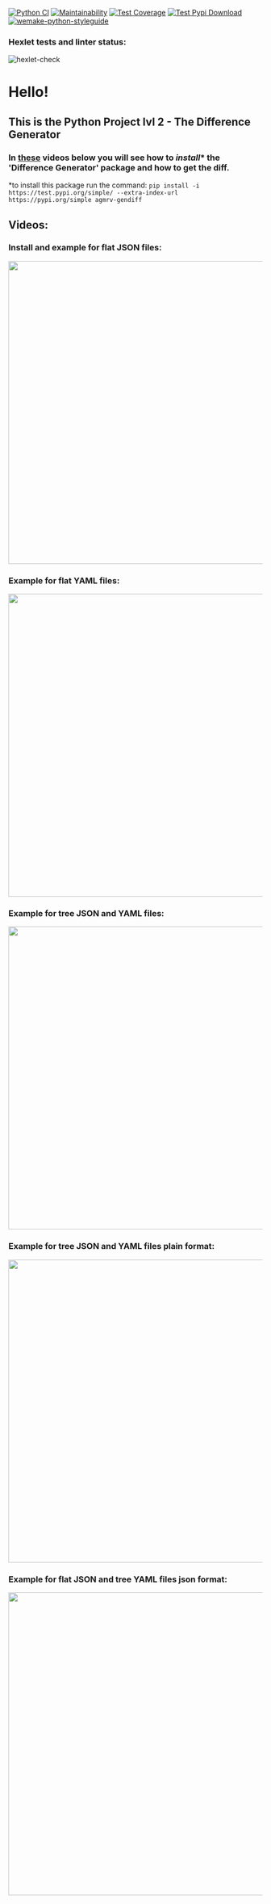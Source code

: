 [![Python CI](https://github.com/agmrv/python-project-lvl2/workflows/Python%20CI/badge.svg)](https://github.com/agmrv/python-project-lvl2/actions)
[![Maintainability](https://api.codeclimate.com/v1/badges/aadcef266d7fbd2937a2/maintainability)](https://codeclimate.com/github/agmrv/python-project-lvl2/maintainability)
[![Test Coverage](https://api.codeclimate.com/v1/badges/aadcef266d7fbd2937a2/test_coverage)](https://codeclimate.com/github/agmrv/python-project-lvl2/test_coverage)
[![Test Pypi Download](https://img.shields.io/badge/Test%20Pypi-Download-brightgreen)](https://test.pypi.org/project/agmrv-gendiff/#files)
[![wemake-python-styleguide](https://img.shields.io/badge/style-wemake-000000.svg)](https://github.com/wemake-services/wemake-python-styleguide)

### Hexlet tests and linter status:
![hexlet-check](https://github.com/agmrv/python-project-lvl2/workflows/hexlet-check/badge.svg)

# Hello!

## This is the Python Project lvl 2 - The Difference Generator

### In [these](#videos) videos below you will see how to *install** the 'Difference Generator' package and how to get the diff.
*to install this package run the command:
`pip install -i https://test.pypi.org/simple/ --extra-index-url https://pypi.org/simple agmrv-gendiff`

## Videos:
### Install and example for flat JSON files:
<a href="https://asciinema.org/a/p5PLICUICkCca1LAUdwLa3QMV" target="_blank"><img src="https://asciinema.org/a/p5PLICUICkCca1LAUdwLa3QMV.svg" width="600" ></a>

### Example for flat YAML files:
<a href="https://asciinema.org/a/BITsbDtgWDyRRnrnteWRfATfp" target="_blank"><img src="https://asciinema.org/a/BITsbDtgWDyRRnrnteWRfATfp.svg" width="600"></a>

### Example for tree JSON and YAML files:
<a href="https://asciinema.org/a/70RZuqWOTglJiXIyD2emZ7XQj" target="_blank"><img src="https://asciinema.org/a/70RZuqWOTglJiXIyD2emZ7XQj.svg" width="600"></a>

### Example for tree JSON and YAML files plain format:
<a href="https://asciinema.org/a/hxduq1cJzXAtKdCGVr4DnepVy" target="_blank"><img src="https://asciinema.org/a/hxduq1cJzXAtKdCGVr4DnepVy.svg" width="600"></a>

### Example for flat JSON and tree YAML files json format:
<a href="https://asciinema.org/a/pW118kAXWM55U6fuZ5e49yXZN" target="_blank"><img src="https://asciinema.org/a/pW118kAXWM55U6fuZ5e49yXZN.svg" width="600"></a>

